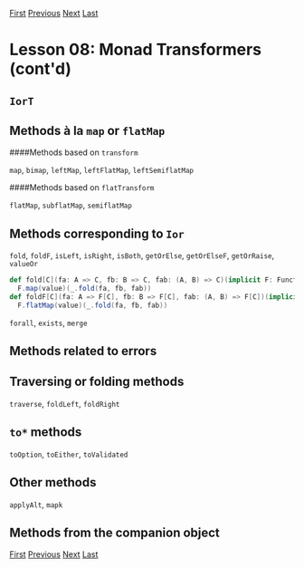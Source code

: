 [First](https://github.com/sjbiaga/kittens/blob/main/mt-1-compose/README.md) [Previous](https://github.com/sjbiaga/kittens/blob/main/mt-3-OptionT/README.md) [Next](https://github.com/sjbiaga/kittens/blob/main/mt-5-ReaderT/README.md) [Last](https://github.com/sjbiaga/kittens/blob/main/mt-8-ExprT/README.md)

Lesson 08: Monad Transformers (cont'd)
======================================

`IorT`
---------

Methods à la `map` or `flatMap`
-------------------------------

####Methods based on `transform`

`map`, `bimap`, `leftMap`, `leftFlatMap`, `leftSemiflatMap`

####Methods based on `flatTransform`

`flatMap`, `subflatMap`, `semiflatMap`

Methods corresponding to `Ior`
---------------------------------

`fold`, `foldF`, `isLeft`, `isRight`, `isBoth`, `getOrElse`, `getOrElseF`, `getOrRaise`, `valueOr`

```Scala
def fold[C](fa: A => C, fb: B => C, fab: (A, B) => C)(implicit F: Functor[F]): F[C] =
  F.map(value)(_.fold(fa, fb, fab))
def foldF[C](fa: A => F[C], fb: B => F[C], fab: (A, B) => F[C])(implicit F: FlatMap[F]): F[C] =
  F.flatMap(value)(_.fold(fa, fb, fab))
```

`forall`, `exists`, `merge`

Methods related to errors
-------------------------

Traversing or folding methods
-----------------------------

`traverse`, `foldLeft`, `foldRight`

`to*` methods
-------------

`toOption`, `toEither`, `toValidated`

Other methods
-------------

`applyAlt`, `mapk`

Methods from the companion object
---------------------------------

[First](https://github.com/sjbiaga/kittens/blob/main/mt-1-compose/README.md) [Previous](https://github.com/sjbiaga/kittens/blob/main/mt-3-OptionT/README.md) [Next](https://github.com/sjbiaga/kittens/blob/main/mt-5-ReaderT/README.md) [Last](https://github.com/sjbiaga/kittens/blob/main/mt-8-ExprT/README.md)

